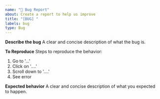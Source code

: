 ```yaml
---
name: "🐞 Bug Report"
about: Create a report to help us improve
title: "[BUG] "
labels: bug
type: Bug
---
```



**Describe the bug**
A clear and concise description of what the bug is.

**To Reproduce**
Steps to reproduce the behavior:
1. Go to '...'
2. Click on '....'
3. Scroll down to '....'
4. See error

**Expected behavior**
A clear and concise description of what you expected to happen.
